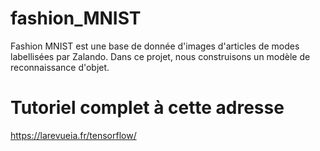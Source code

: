 # fashion_MNIST
Fashion MNIST est une base de donnée d'images d'articles de modes labellisées par Zalando. Dans ce projet, nous construisons un modèle de reconnaissance d'objet.

# Tutoriel complet à cette adresse

https://larevueia.fr/tensorflow/

